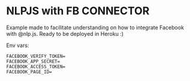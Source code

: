 NLPJS with FB CONNECTOR
=======================

Example made to facilitate understanding on how to integrate Facebook with @nlp.js. Ready to be deployed in Heroku :)

Env vars:

```
FACEBOOK_VERIFY_TOKEN=
FACEBOOK_APP_SECRET=
FACEBOOK_ACCESS_TOKEN=
FACEBOOK_PAGE_ID=
```

